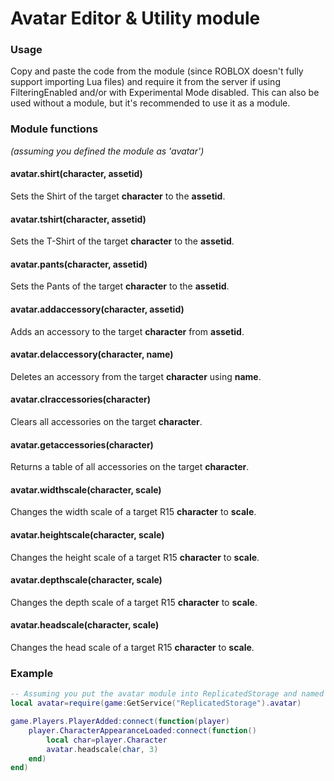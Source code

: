 # Avatar Editor & Utility module

### Usage
Copy and paste the code from the module (since ROBLOX doesn't fully support importing Lua files) and require it from the server if using FilteringEnabled and/or with Experimental Mode disabled. This can also be used without a module, but it's recommended to use it as a module.

### Module functions
_(assuming you defined the module as 'avatar')_

#### avatar.shirt(character, assetid)
Sets the Shirt of the target  **character** to the **assetid**.

#### avatar.tshirt(character, assetid)
Sets the T-Shirt of the target  **character** to the **assetid**.

#### avatar.pants(character, assetid)
Sets the Pants of the target  **character** to the **assetid**.

#### avatar.addaccessory(character, assetid)
Adds an accessory to the target **character** from **assetid**.

#### avatar.delaccessory(character, name)
Deletes an accessory from the target  **character** using **name**.

#### avatar.clraccessories(character)
Clears all accessories on the target **character**.

#### avatar.getaccessories(character)
Returns a table of all accessories on the target **character**.

#### avatar.widthscale(character, scale)
Changes the width scale of a target R15 **character** to **scale**.

#### avatar.heightscale(character, scale)
Changes the height scale of a target R15 **character** to **scale**.

#### avatar.depthscale(character, scale)
Changes the depth scale of a target R15 **character** to **scale**.

#### avatar.headscale(character, scale)
Changes the head scale of a target R15 **character** to **scale**.


### Example
```Lua
-- Assuming you put the avatar module into ReplicatedStorage and named it 'avatar',
local avatar=require(game:GetService("ReplicatedStorage").avatar)

game.Players.PlayerAdded:connect(function(player)
	player.CharacterAppearanceLoaded:connect(function()
		local char=player.Character
		avatar.headscale(char, 3)
	end)
end)


